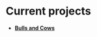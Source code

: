 # Current projects

- **[Bulls and Cows](https://github.com/KristianIvanov24/All-projects/tree/main/Flowgorithm/BullsAndCows)**
